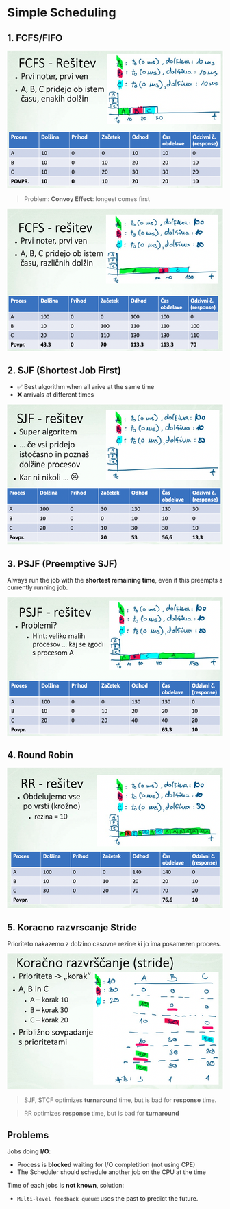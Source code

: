 # Simple Scheduling
## 1. FCFS/FIFO

![trda-povezava](./images/fcfs-simple.png)

> Problem: **Convoy Effect**: longest comes first

![trda-povezava](./images/fcfs-convoyeffect.png)


## 2. SJF (Shortest Job First)
- :white_check_mark: Best algorithm when all arive at the same time
- :x: arrivals at different times

![trda-povezava](./images/SJF-example.png)

## 3. PSJF (Preemptive SJF) 
Always run the job with the **shortest remaining time**, even if this preempts a currently running job.

![trda-povezava](./images/PSJF-example.png)

## 4. Round Robin

![trda-povezava](./images/round-robin-example.png)

## 5. Koracno razvrscanje Stride
Prioriteto nakazemo z dolzino casovne rezine ki jo ima posamezen procees.

![trda-povezava](./images/stride.png)

> SJF, STCF optimizes **turnaround** time, but is bad for **response** time.

> RR optimizes **response** time, but is bad for **turnaround**

## Problems
Jobs doing **I/O**:
- Process is **blocked** waiting for I/O completition (not using CPE)
- The Scheduler should schedule another job on the CPU at the time


Time of each jobs is **not known**, solution:
- `Multi-level feedback queue`: uses the past to predict the future.
